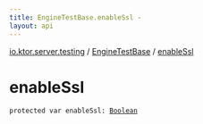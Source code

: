```yaml
---
title: EngineTestBase.enableSsl - 
layout: api
---
```


<div class='api-docs-breadcrumbs'><a href="../index.html">io.ktor.server.testing</a> / <a href="index.html">EngineTestBase</a> / <a href="./enable-ssl.html">enableSsl</a></div>

# enableSsl

<div class="signature"><code><span class="keyword">protected</span> <span class="keyword">var </span><span class="identifier">enableSsl</span><span class="symbol">: </span><a href="https://kotlinlang.org/api/latest/jvm/stdlib/kotlin/-boolean/index.html"><span class="identifier">Boolean</span></a></code></div>
